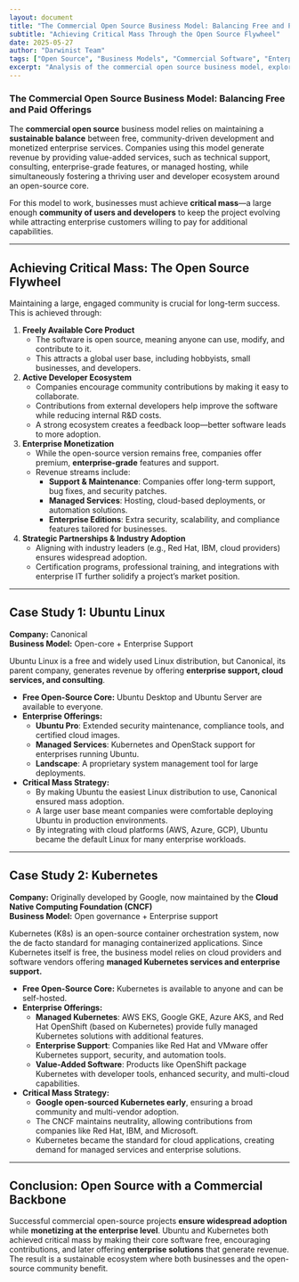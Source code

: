 ```yaml
---
layout: document
title: "The Commercial Open Source Business Model: Balancing Free and Paid Offerings"
subtitle: "Achieving Critical Mass Through the Open Source Flywheel"
date: 2025-05-27
author: "Darwinist Team"
tags: ["Open Source", "Business Models", "Commercial Software", "Enterprise Software", "Community Building", "Technology Strategy"]
excerpt: "Analysis of the commercial open source business model, exploring how companies balance free community offerings with monetized enterprise services through case studies of Ubuntu Linux and Kubernetes."
---
```


### **The Commercial Open Source Business Model: Balancing Free and Paid Offerings**

The **commercial open source** business model relies on maintaining a **sustainable balance** between free, community-driven development and monetized enterprise services. Companies using this model generate revenue by providing value-added services, such as technical support, consulting, enterprise-grade features, or managed hosting, while simultaneously fostering a thriving user and developer ecosystem around an open-source core.

For this model to work, businesses must achieve **critical mass**—a large enough **community of users and developers** to keep the project evolving while attracting enterprise customers willing to pay for additional capabilities.

---

## **Achieving Critical Mass: The Open Source Flywheel**

Maintaining a large, engaged community is crucial for long-term success. This is achieved through:

1. **Freely Available Core Product**  
   * The software is open source, meaning anyone can use, modify, and contribute to it.  
   * This attracts a global user base, including hobbyists, small businesses, and developers.  
2. **Active Developer Ecosystem**  
   * Companies encourage community contributions by making it easy to collaborate.  
   * Contributions from external developers help improve the software while reducing internal R\&D costs.  
   * A strong ecosystem creates a feedback loop—better software leads to more adoption.  
3. **Enterprise Monetization**  
   * While the open-source version remains free, companies offer premium, **enterprise-grade** features and support.  
   * Revenue streams include:  
     * **Support & Maintenance**: Companies offer long-term support, bug fixes, and security patches.  
     * **Managed Services**: Hosting, cloud-based deployments, or automation solutions.  
     * **Enterprise Editions**: Extra security, scalability, and compliance features tailored for businesses.  
4. **Strategic Partnerships & Industry Adoption**  
   * Aligning with industry leaders (e.g., Red Hat, IBM, cloud providers) ensures widespread adoption.  
   * Certification programs, professional training, and integrations with enterprise IT further solidify a project’s market position.

---

## **Case Study 1: Ubuntu Linux**

**Company:** Canonical  
**Business Model:** Open-core \+ Enterprise Support

Ubuntu Linux is a free and widely used Linux distribution, but Canonical, its parent company, generates revenue by offering **enterprise support, cloud services, and consulting**.

* **Free Open-Source Core:** Ubuntu Desktop and Ubuntu Server are available to everyone.  
* **Enterprise Offerings:**  
  * **Ubuntu Pro**: Extended security maintenance, compliance tools, and certified cloud images.  
  * **Managed Services**: Kubernetes and OpenStack support for enterprises running Ubuntu.  
  * **Landscape**: A proprietary system management tool for large deployments.  
* **Critical Mass Strategy:**  
  * By making Ubuntu the easiest Linux distribution to use, Canonical ensured mass adoption.  
  * A large user base meant companies were comfortable deploying Ubuntu in production environments.  
  * By integrating with cloud platforms (AWS, Azure, GCP), Ubuntu became the default Linux for many enterprise workloads.

---

## **Case Study 2: Kubernetes**

**Company:** Originally developed by Google, now maintained by the **Cloud Native Computing Foundation (CNCF)**  
**Business Model:** Open governance \+ Enterprise support

Kubernetes (K8s) is an open-source container orchestration system, now the de facto standard for managing containerized applications. Since Kubernetes itself is free, the business model relies on cloud providers and software vendors offering **managed Kubernetes services and enterprise support.**

* **Free Open-Source Core:** Kubernetes is available to anyone and can be self-hosted.  
* **Enterprise Offerings:**  
  * **Managed Kubernetes**: AWS EKS, Google GKE, Azure AKS, and Red Hat OpenShift (based on Kubernetes) provide fully managed Kubernetes solutions with additional features.  
  * **Enterprise Support**: Companies like Red Hat and VMware offer Kubernetes support, security, and automation tools.  
  * **Value-Added Software**: Products like OpenShift package Kubernetes with developer tools, enhanced security, and multi-cloud capabilities.  
* **Critical Mass Strategy:**  
  * **Google open-sourced Kubernetes early**, ensuring a broad community and multi-vendor adoption.  
  * The CNCF maintains neutrality, allowing contributions from companies like Red Hat, IBM, and Microsoft.  
  * Kubernetes became the standard for cloud applications, creating demand for managed services and enterprise solutions.

---

## **Conclusion: Open Source with a Commercial Backbone**

Successful commercial open-source projects **ensure widespread adoption** while **monetizing at the enterprise level**. Ubuntu and Kubernetes both achieved critical mass by making their core software free, encouraging contributions, and later offering **enterprise solutions** that generate revenue. The result is a sustainable ecosystem where both businesses and the open-source community benefit.

